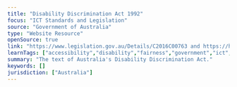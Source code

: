 ```yaml
---
title: "Disability Discrimination Act 1992"
focus: "ICT Standards and Legislation"
source: "Government of Australia"
type: "Website Resource"
openSource: true
link: "https://www.legislation.gov.au/Details/C2016C00763 and https://humanrights.gov.au/our-work/disability-rights/dda-guide-buying-goods-and-using-services"
learnTags: ["accessibility","disability","fairness","government","ict","legislationAndLaw","bias"]
summary: "The text of Australia's Disability Discrimination Act."
keywords: []
jurisdiction: ["Australia"]
---
```

